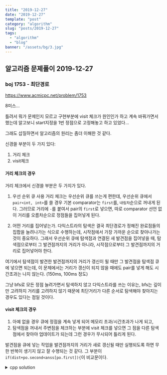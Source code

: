```yaml
---
title: "2019-12-27"
date: "2019-12-27"
template: "post"
category: "algorithm"
slug: "posts/2019-12-27"
tags: 
  - "algorithm"
  - "blog"
banner: "/assets/bg/3.jpg"
---
```



## 알고리즘 문제풀이 2019-12-27

### boj 1753 - 최단경로

https://www.acmicpc.net/problem/1753

8미스...


틀려서 뭐가 문제인지 모르고 구현부분에 visit 체크가 원인인가 하고 계속 바꿔가면서 했는데 알고보니 start지정을 1번 정점으로 고정해놓고 하고 있었다...

그래도 삽질하면서 알고리즘의 원리는 좀더 이해한 것 같다.

신경쓸 부분이 두 가지 있다: 
1. 거리 체크
2. visit체크

#### 거리 체크의 경우

거리 체크에서 신경쓸 부분은 두 가지가 있다. 

1. 우선 순위 큐 사용
거리 체크는 우선순위 큐를 쓰는게 편한데, 우선순위 큐에서 `pair<int, int>`를 쓸 경우 기본 comparator는 `first`를, `내림차`순으로 꺼내게 된다. 그러므로 거리에 `-`를 붙여서 pair의 `first`로 넣으면, 따로 comparator 선언 없이 거리를 오름차순으로 정점들을 집어넣게 된다.

2. 어떤 거리를 집어넣는가.
다익스트라의 탐색은 결국 최단경로가 정해진 완료점들의 집합을 늘려나가는 식으로 수행하는데, 시작점에서 가장 가까운 순으로 찾아나가는 것이 중요하다. 그래서 우선순위 큐에 탐색점과 연결된 새 발견점을 집어넣을 때, 탐색점으로부터 그 발견점까지의 거리가 아니라, 시작점으로부터 그 발견점까지의 거리로 집어넣어야 한다.

여기에서 탐색점이 발견한 발견점까지의 거리가 갱신이 될 때만 그 발견점을 탐색점 큐에 넣으면 되는데,
이 문제에서는 거리가 갱신이 되지 않을 때에도 pair를 넣게 해도 시간초과는 나지 않는다.
(150ms, 100ms 정도)

그냥 bfs로 모든 정점 늘려가면서 탐색하지 않고 다익스트라를 쓰는 이유는, bfs는 깊이만 고려하지 거리를 고려하지 않기 때문에 최단거리가 다른 순서로 탐색해야 찾아지는 경우도 있다는 점일 것이다.


#### visit 체크의 경우
1. 아예 없을 경우 큐에 정점을 계속 넣게 되어 메모리 초과/시간초과가 나게 되고, 
2. 탐색점을 꺼내서 주변점을 체크하는 부분에 visit 체크를 넣으면 그 점을 다른 탐색점에서 찾아야 업데이트가 되는데 그런 경우가 무시되어 틀리게 된다.

발견점을 큐에 넣는 작업을 발견점까지의 거리가 새로 갱신될 때만 실행되도록 하면 무한 반복이 생기지 않고 잘 수행되는 것 같다. 그 부분이 `if(dist+po.second<anss[po.first]){`이 비교문이다.

<details><summary>cpp solution</summary>

```cpp
const int LARGE=1e8+5;

vii adjs[20005]; // 인접 점까지의 거리를 담은 지그재그 리스트들의 배열
int anss[20005]; // 시작점 기준 특정 점까지의 거리를 담은 배열
bool visited[20005]; // 특정 점을 방문했는지의 여부

void solve(){
  int V,E;
  cin>>V>>E;
  int K;
  cin>>K;

  // 두 정점 사이에 여러 간선이 가능. 방향그래프.
  // 인접행렬? 인접리스트? 

  int t;
  int u,v,w;
  rep(V+1, t){
      adjs[t]=vii();
  }
  rep(V+5, t){
      anss[t]=LARGE;
  }
  rep(E, t){
      cin>>u>>v>>w;
      adjs[u].push_back({v,w});
  }
  // 플로이드의 알고리즘? : 모든점에서 모든점으로 찾는 알고리즘.
  // 여기서는: 한 시작점에서 다른 모든 점으로 거리를 찾아야 하므로, 다익스트라를 써야 할 듯
  // 다익스트라:
  // 모든 점을 무한으로 잡고, 시작점 0으로 시작하여,
  // 큐에서 발견점을 하나 꺼내 탐색 점으로 두고, 탐색점 주변의 미발견 점을 발견점 큐에 넣으면서 거리를 갱신한다.
  // 여기에서 priority queue를 쓰는 경우도 있다고 했는데, (거리 가까운 순?) 그건 어떻게 하는 지 잘 모르겠다.

  priority_queue<ii, vii> q;

  anss[K]=0;
  q.push({-0, -K});

  while(!q.empty()){
    ii p=q.top(); q.pop(); // 큐에서 탐색점을 하나 꺼낸다.
    int dist = -p.first; // 탐색점까지의 거리
    int no = -p.second; // 탐색점의 번호

    // 그럼 이제 탐색점 주변의 점들에 대해 순회한다.
    // 탐색점 주변의 점이 이미 발견된 점이면, 거리를 재 봐서 더 짧은 쪽을 쓰고,
    // 미발견 점이라면 (inf), 거리를 탐색점+탐색점-미발견 점 거리로 하되,
    // 그 점도 새로운 탐색점으로 탐색해야 하므로 큐에 넣는다.

    for(auto po : adjs[no]){ // po.first : 발견점의 번호, po.second : 탐색점으로부터 발견점까지의 거리
      // cout << po.first << ' ' << po.second << "search " << endl;
      if(dist+po.second<anss[po.first]){ // 시작점~탐색점 거리+탐색점~발견점 거리 < 발견점 거리, 즉 더 짧은 경로를 찾은 경우
        anss[po.first]=min(anss[po.first], dist+po.second);
        q.push({-anss[po.first], -po.first}); // 큐에 발견점을 넣는다.
      } else continue;
    }
  }

  for (int i = 1; i <= V; i++)
  {
    if(anss[i]>=LARGE) cout<< "INF\n";
    else cout << anss[i] << '\n';
  }
}
```


</details>

